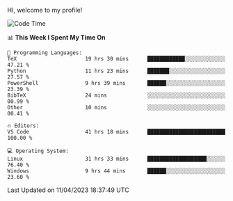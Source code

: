 HI, welcome to my profile!
<!--START_SECTION:waka-->
![Code Time](http://img.shields.io/badge/Code%20Time-721%20hrs%2011%20mins-blue)

📊 **This Week I Spent My Time On** 

```text
💬 Programming Languages: 
TeX                      19 hrs 30 mins      ████████████░░░░░░░░░░░░░   47.21 % 
Python                   11 hrs 23 mins      ███████░░░░░░░░░░░░░░░░░░   27.57 % 
PowerShell               9 hrs 39 mins       ██████░░░░░░░░░░░░░░░░░░░   23.39 % 
BibTeX                   24 mins             ░░░░░░░░░░░░░░░░░░░░░░░░░   00.99 % 
Other                    10 mins             ░░░░░░░░░░░░░░░░░░░░░░░░░   00.41 % 

🔥 Editors: 
VS Code                  41 hrs 18 mins      █████████████████████████   100.00 % 

💻 Operating System: 
Linux                    31 hrs 33 mins      ███████████████████░░░░░░   76.40 % 
Windows                  9 hrs 44 mins       ██████░░░░░░░░░░░░░░░░░░░   23.60 % 
```


 Last Updated on 11/04/2023 18:37:49 UTC
<!--END_SECTION:waka-->
